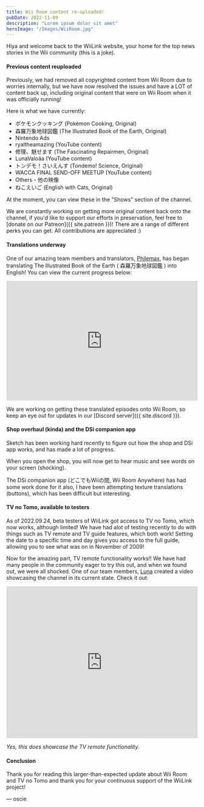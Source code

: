 ```yaml
---
title: Wii Room content re-uploaded!
pubDate: 2022-11-09
description: "Lorem ipsum dolor sit amet"
heroImage: "/Images/WiiRoom.jpg"
---
```


Hiya and welcome back to the WiiLink website, your home for the top news stories in the Wii community (this is a joke).

#### Previous content reuploaded

Previously, we had removed all copyrighted content from Wii Room due to worries internally, but we have now resolved the issues and have a LOT of content back up, including original content that were on Wii Room when it was officially running!

Here is what we have currently:

- ポケモンクッキング (Pokémon Cooking, Original)
- 森羅万象地球図鑑 (The Illustrated Book of the Earth, Original)
- Nintendo Ads
- ryaltheamazing (YouTube content)
- 修理、魅せます (The Fascinating Repairmen, Original)
- LunaValoäa (YouTube content)
- トンデモ！さいえんす (Tondemo! Science, Original)
- WACCA FINAL SEND-OFF MEETUP (YouTube content)
- Others・他の映像
- ねこえいご (English with Cats, Original)

At the moment, you can view these in the "Shows" section of the channel.

We are constantly working on getting more original content back onto the channel, if you'd like to support our efforts in preservation, feel free to [donate on our Patreon]({{ site.patreon }})! There are a range of different perks you can get. All contributions are appreciated :)

#### Translations underway

One of our amazing team members and translators, [Philemax](https://twitter.com/philemax1), has began translating The Illustrated Book of the Earth ( 森羅万象地球図鑑 ) into English! You can view the current progress below:

<center><iframe width="100%" height="315" src="https://www.youtube.com/embed/IaPy9GgsFeU?controls=0" title="YouTube video player" frameborder="0" allow="accelerometer; autoplay; clipboard-write; encrypted-media; gyroscope; picture-in-picture" allowfullscreen></iframe></center>

We are working on getting these translated episodes onto Wii Room, so keep an eye out for updates in our [Discord server]({{ site.discord }}).

#### Shop overhaul (kinda) and the DSi companion app

Sketch has been working hard recently to figure out how the shop and DSi app works, and has made a lot of progress.

When you open the shop, you will now get to hear music and see words on your screen (shocking).

The DSi companion app (どこでもWiiの間, Wii Room Anywhere) has had some work done for it also, I have been attempting texture translations (buttons), which has been difficult but interesting.

#### TV no Tomo, available to testers

As of 2022.09.24, beta testers of WiiLink got access to TV no Tomo, which now works, although limited! We have had alot of testing recently to do with things such as TV remote and TV guide features, which both work! Setting the date to a specific time and day gives you access to the full guide, allowing you to see what was on in November of 2009!

Now for the amazing part, TV remote functionality works!! We have had many people in the community eager to try this out, and when we found out, we were all shocked. One of our team members, [Luna](https://twitter.com/LunaValoaa) created a video showcasing the channel in its current state. Check it out:

<center><iframe width="100%" height="400" src="https://www.youtube.com/embed/mwTgBUD26VU?controls=0" title="YouTube video player" frameborder="0" allow="accelerometer; autoplay; clipboard-write; encrypted-media; gyroscope; picture-in-picture" allowfullscreen></iframe></center>

*Yes, this does showcase the TV remote functionality*.

#### Conclusion

Thank you for reading this larger-than-expected update about Wii Room and TV no Tomo and thank you for your continuous support of the WiiLink project!

&mdash; oscie
